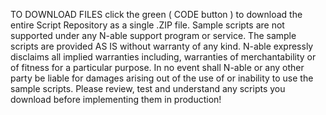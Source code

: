 TO DOWNLOAD FILES click the green ( CODE button ) to download the entire Script Repository as a single .ZIP file.
Sample scripts are not supported under any N-able support program or service.
The sample scripts are provided AS IS without warranty of any kind.
N-able expressly disclaims all implied warranties including, warranties of merchantability or of fitness for a particular purpose.
In no event shall N-able or any other party be liable for damages arising out of the use of or inability to use the sample scripts.
Please review, test and understand any scripts you download before implementing them in production!
